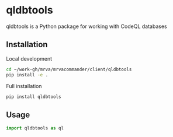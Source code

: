 # qldbtools

qldbtools is a Python package for working with CodeQL databases

## Installation

Local development

```bash
cd ~/work-gh/mrva/mrvacommander/client/qldbtools
pip install -e .
```

Full installation

```bash
pip install qldbtools
```


## Usage

```python
import qldbtools as ql
```


